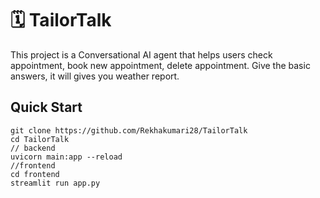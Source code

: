 # 🗓️ TailorTalk

This project is a Conversational AI agent that helps users check appointment, book new appointment, delete appointment.
Give the basic answers, it will gives you weather report.

## Quick Start

```
git clone https://github.com/Rekhakumari28/TailorTalk
cd TailorTalk
// backend
uvicorn main:app --reload
//frontend
cd frontend
streamlit run app.py
```

